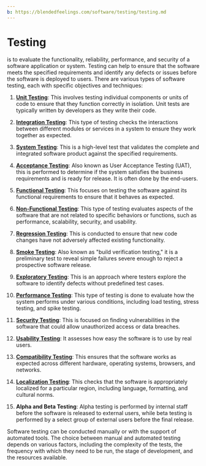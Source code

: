 ```yaml
---
b: https://blendedfeelings.com/software/testing/testing.md
---
```


# Testing 
is to evaluate the functionality, reliability, performance, and security of a software application or system. Testing can help to ensure that the software meets the specified requirements and identify any defects or issues before the software is deployed to users. There are various types of software testing, each with specific objectives and techniques:

1. **[Unit Testing](unit-testing.md)**: This involves testing individual components or units of code to ensure that they function correctly in isolation. Unit tests are typically written by developers as they write their code.

2. **[Integration Testing](integration-testing.md)**: This type of testing checks the interactions between different modules or services in a system to ensure they work together as expected.

3. **[System Testing](system-testing.md)**: This is a high-level test that validates the complete and integrated software product against the specified requirements.

4. **[Acceptance Testing](acceptance-testing.md)**: Also known as User Acceptance Testing (UAT), this is performed to determine if the system satisfies the business requirements and is ready for release. It is often done by the end-users.

5. **[Functional Testing](functional-testing.md)**: This focuses on testing the software against its functional requirements to ensure that it behaves as expected.

6. **[Non-Functional Testing](non-functional-testing.md)**: This type of testing evaluates aspects of the software that are not related to specific behaviors or functions, such as performance, scalability, security, and usability.

7. **[Regression Testing](regression-testing.md)**: This is conducted to ensure that new code changes have not adversely affected existing functionality.

8. **[Smoke Testing](smoke-testing.md)**: Also known as "build verification testing," it is a preliminary test to reveal simple failures severe enough to reject a prospective software release.

9. **[Exploratory Testing](exploratory-testing.md)**: This is an approach where testers explore the software to identify defects without predefined test cases.

10. **[Performance Testing](performance-testing.md)**: This type of testing is done to evaluate how the system performs under various conditions, including load testing, stress testing, and spike testing.

11. **[Security Testing](security-testing.md)**: This is focused on finding vulnerabilities in the software that could allow unauthorized access or data breaches.

12. **[Usability Testing](usability-testing.md)**: It assesses how easy the software is to use by real users.

13. **[Compatibility Testing](functional-testing.md)**: This ensures that the software works as expected across different hardware, operating systems, browsers, and networks.

14. **[Localization Testing](functional-testing.md)**: This checks that the software is appropriately localized for a particular region, including language, formatting, and cultural norms.

15. **Alpha and Beta Testing**: Alpha testing is performed by internal staff before the software is released to external users, while beta testing is performed by a select group of external users before the final release.

Software testing can be conducted manually or with the support of automated tools. The choice between manual and automated testing depends on various factors, including the complexity of the tests, the frequency with which they need to be run, the stage of development, and the resources available.
